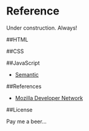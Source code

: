 Reference
==========

Under construction. Always!

##HTML

##CSS

##JavaScript

- [Semantic](/fabriciofmsilva/reference/blob/master/semantic.md)

##References

- [Mozilla Developer Network](https://developer.mozilla.org)

##License

Pay me a beer...


